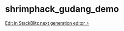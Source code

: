 # shrimphack_gudang_demo

[Edit in StackBlitz next generation editor ⚡️](https://stackblitz.com/~/github.com/djiwandou-p/shrimphack_gudang_demo)